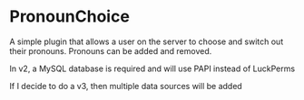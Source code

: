 # PronounChoice

A simple plugin that allows a user on the server to choose and switch out their pronouns. Pronouns can be added and removed.

In v2, a MySQL database is required and will use PAPI instead of LuckPerms

If I decide to do a v3, then multiple data sources will be added